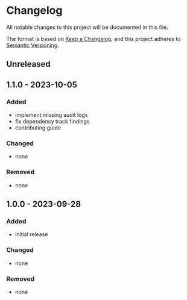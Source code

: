 # Changelog


All notable changes to this project will be documented in this file.

The format is based on [Keep a Changelog](https://keepachangelog.com/en/1.0.0/),
and this project adheres to [Semantic Versioning](https://semver.org/spec/v2.0.0.html).


## Unreleased

## 1.1.0 - 2023-10-05

### Added
- implement missing audit logs
- fix dependency track findings
- contributing guide

### Changed
- none

### Removed
- none

## 1.0.0 - 2023-09-28

### Added
- initial release

### Changed
- none

### Removed
- none
